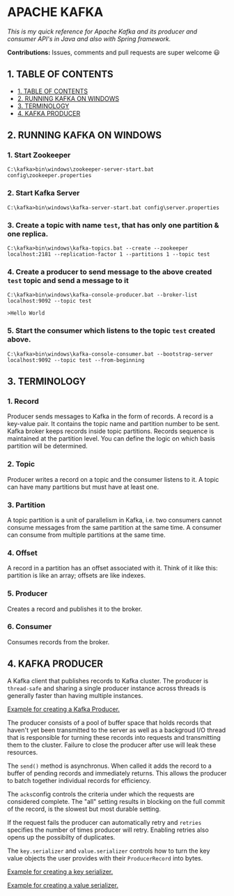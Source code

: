 # APACHE KAFKA

_This is my quick reference for Apache Kafka and its producer and consumer API's in Java and also with Spring framework._

**Contributions:** Issues, comments and pull requests are super welcome :smiley:

## 1. TABLE OF CONTENTS

- [1. TABLE OF CONTENTS](##1-table-of-contents)
- [2. RUNNING KAFKA ON WINDOWS](##2-running-kafka-on-windows)
- [3. TERMINOLOGY](##3-terminology)
- [4. KAFKA PRODUCER](##4-kafka-producer)

## 2. RUNNING KAFKA ON WINDOWS

### 1. Start Zookeeper

`C:\kafka>bin\windows\zookeeper-server-start.bat config\zookeeper.properties`

### 2. Start Kafka Server

`C:\kafka>bin\windows\kafka-server-start.bat config\server.properties`

### 3. Create a topic with name `test`, that has only one partition & one replica.

`C:\kafka>bin\windows\kafka-topics.bat --create --zookeeper localhost:2181 --replication-factor 1 --partitions 1 --topic test`

### 4. Create a producer to send message to the above created `test` topic and send a message to it

`C:\kafka>bin\windows\kafka-console-producer.bat --broker-list localhost:9092 --topic test`

`>Hello World`

### 5. Start the consumer which listens to the topic `test` created above.

`C:\kafka>bin\windows\kafka-console-consumer.bat --bootstrap-server localhost:9092 --topic test --from-beginning`

## 3. TERMINOLOGY

### 1. Record

Producer sends messages to Kafka in the form of records. A record is a key-value pair. It contains the topic name and partition number to be sent. Kafka broker keeps records inside topic partitions. Records sequence is maintained at the partition level. You can define the logic on which basis partition will be determined.

### 2. Topic

Producer writes a record on a topic and the consumer listens to it. A topic can have many partitions but must have at least one.

### 3. Partition

A topic partition is a unit of parallelism in Kafka, i.e. two consumers cannot consume messages from the same partition at the same time. A consumer can consume from multiple partitions at the same time.

### 4. Offset

A record in a partition has an offset associated with it. Think of it like this: partition is like an array; offsets are like indexes.

### 5. Producer

Creates a record and publishes it to the broker.

### 6. Consumer

Consumes records from the broker.

## 4. KAFKA PRODUCER

A Kafka client that publishes records to Kafka cluster. The producer is `thread-safe` and sharing a single producer instance across threads is generally faster than having multiple instances.

[Example for creating a Kafka Producer.][1]

The producer consists of a pool of buffer space that holds records that haven't yet been transmitted to the server as well as a backgroud I/O thread that is responsible for turning these records into requests and transmitting them to the cluster. Failure to close the producer after use will leak these resources.

The `send()` method is asynchronus. When called it adds the record to a buffer of pending records and immediately returns. This allows the producer to batch together individual records for efficiency.

The `acks`config controls the criteria under which the requests are considered complete. The "all" setting results in blocking on the full commit of the record, is the slowest but most durable setting.

If the request fails the producer can automatically retry and `retries` specifies the number of times producer will retry. Enabling retries also opens up the possibilty of duplicates.

The `key.serializer` and `value.serializer` controls how to turn the key value objects the user provides with their `ProducerRecord` into bytes.

[Example for creating a key serializer.][2]

[Example for creating a value serializer.][3]

[1]: https://github.com/krnkhanna1989/apache-kafka/blob/master/src/main/java/org/spituk/study/kafka/java/examples/producer/ProducerCreator.java
[2]: https://github.com/krnkhanna1989/apache-kafka/blob/master/src/main/java/org/spituk/study/kafka/java/examples/serializer/AccountNumberSerializer.java
[3]: https://github.com/krnkhanna1989/apache-kafka/blob/master/src/main/java/org/spituk/study/kafka/java/examples/serializer/TransactionSerializer.java

